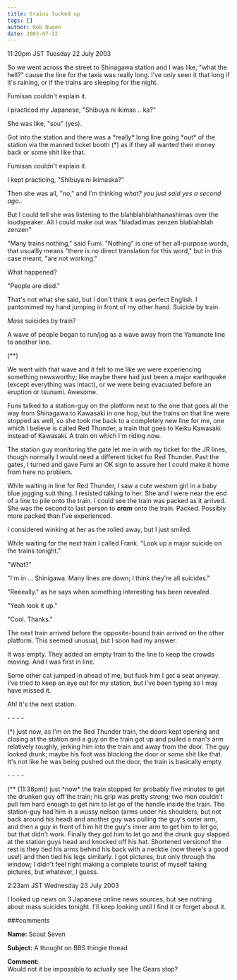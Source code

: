 ```yaml
---
title: trains fucked up
tags: []
author: Rob Nugen
date: 2003-07-22
---
```


<p class=date>11:20pm JST Tuesday 22 July 2003</p>

<p>So we went across the street to Shinagawa station and I was like,
"what the hell?" cause the line for the taxis was really long.   I've
only seen it that long if it's raining, or if the trains are sleeping
for the night.</p>

<p>Fumisan couldn't explain it.</p>

<p>I practiced my Japanese, "Shibuya ni ikimas .. ka?"</p>

<p>She was like, "sou" (yes).</p>

<p>Got into the station and there was a *really* long line going *out*
of the station via the manned ticket booth (*) as if they all wanted
their money back or some shit like that.</p>

<p>Fumisan couldn't explain it.</p>

<p>I kept practicing, "Shibuya ni ikimaska?"</p>

<p>Then she was all, "no," and I'm thinking <em>what? you just said
yes a second ago..</em></p>

<p>But I could tell she was listening to the blahblahblahhanashimas
over the loudspeaker.  All I could make out was "bladadimas zenzen
blablahblah zenzen"</p>

<p>"Many trains nothing," said Fumi.  "Nothing" is one of her
all-purpose words, that usuallly means "there is no direct translation
for this word," but in this case meant, "are not working."</p>

<p>What happened?</p>

<p>"People are died."</p>

<p>That's not what she said, but I don't think it was perfect
English.  I pantomimed my hand jumping in front of my other hand.
Suicide by train.</p>

<p><em>Mass</em> suicides by train?</p>

<p>A wave of people began to run/jog as a wave away from the Yamanote
line to another line.  </p>

<p>(**)</p>

<p>We went with that wave and it felt to me like we were experiencing
something newsworthy; like maybe there had just been a major
earthquake (except everything was intact), or we were being evacuated
before an eruption or tsunami.  Awesome.</p>

<p>Fumi talked to a station-guy on the platform next to the one that
goes all the way from Shinagawa to Kawasaki in one hop, but the trains
on that line were stopped as well, so she took me back to a completely
new line for me, one which I believe is called Red Thunder, a train
that goes to Keiku Kawasaki instead of Kawasaki.  A train on which I'm
riding now.</p>

<p>The station guy monitoring the gate let me in with my ticket for
the JR lines, though normally I would need a different ticket for Red
Thunder.  Past the gates, I turned and gave Fumi an OK sign to assure
her I could make it home from here no problem.</p>

<p>While waiting in line for Red Thunder, I saw a cute western girl in
a baby blue jogging suit thing.  I resisted talking to her.  She and I
were near the end of a line to pile onto the train.  I could see the
train was packed as it arrived.  She was the second to last person to
<em><b>cram</b></em> onto the train.  Packed.  Possibly more packed
than I've experienced.</p>

<p>I considered winking at her as the rolled away, but I just smiled.</p>

<p>While waiting for the next train I called Frank.  "Look up a major
suicide on the trains tonight."</p>

<p>"What?"</p>

<p>"I'm in ... Shinigawa.  Many lines are down; I think they're all
suicides."</p>

<p>"Reeeally." as he says when something interesting has been
revealed.</p>

<p>"Yeah look it up."</p>

<p>"Cool.  Thanks."</p>

<p>The next train arrived before the opposite-bound train arrived on
the other platform.  This seemed unusual, but I soon had my
answer.</p>

<p>It was empty.  They added an empty train to the line to keep the
crowds moving.  And I was first in line.</p>

<p>Some other cat jumped in ahead of me, but fuck him I got a seat
anyway.  I've tried to keep an eye out for my station, but I've been
typing so I may have missed it.</p>

<p>Ah!  It's the next station.</p>

<p>- - - -</p>

<p>(*) just now, as I'm on the Red Thunder train, the doors kept
opening and closing at the station and a guy on the train got up and
pulled a man's arm relatively roughly, jerking him into the train and
away from the door.  The guy looked drunk; maybe his foot was blocking
the door or some shit like that.  It's not like he was being pushed
out the door, the train is basically empty.</p>

<p>- - - -</p>

<p>(** (11:38pm)) just *now* the train stopped for probably five
minutes to get the drunken guy off the train; his grip was pretty
strong; two men couldn't pull him hard enough to get him to let go of
the handle inside the train.  The station-guy had him in a wussy
nelson (arms under his shoulders, but not back around his head) and
another guy was pulling the guy's outer arm, and then a guy in front
of him hit the guy's inner arm to get him to let go, but that didn't
work.  Finally they got him to let go and the drunk guy slapped at the
station guys head and knocked off his hat. Shortened versionof the
rest is they tied his arms behind his back with a necktie (now there's
a good use!)  and then tied his legs similarly.  I got pictures, but
only through the window; I didn't feel right making a complete tourist
of myself taking pictures, but whatever, I guess.</p>

<p class=date>2:23am JST Wednesday 23 July 2003</p>

<p>I looked up news on 3 Japanese online news sources, but see nothing
about mass suicides tonight.  I'll keep looking until I find it or
forget about it.</p>

###comments

<p><b>Name:</b> Scout Seven

<p><b>Subject:</b> A thought on BBS thingie thread

<p><b>Comment:</b>
<br>Would not it be impossible to actually see The Gears stop?

